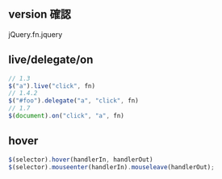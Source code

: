 ## version 確認

jQuery.fn.jquery

## live/delegate/on

```javascript
// 1.3
$("a").live("click", fn)
// 1.4.2
$("#foo").delegate("a", "click", fn)
// 1.7
$(document).on("click", "a", fn)
```

## hover

```javascript
$(selector).hover(handlerIn, handlerOut)
$(selector).mouseenter(handlerIn).mouseleave(handlerOut);
```

